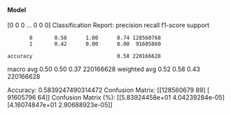 #### Model
[0 0 0 ... 0 0 0]
Classification Report:
              precision    recall  f1-score   support

           0       0.58      1.00      0.74 128560768
           1       0.42      0.00      0.00  91605860

    accuracy                           0.58 220166628
   macro avg       0.50      0.50      0.37 220166628
weighted avg       0.52      0.58      0.43 220166628

Accuracy: 0.5839247490314472
Confusion Matrix:
[[128560679        89]
 [ 91605796        64]]
Confusion Matrix (%):
[[5.83924458e+01 4.04239284e-05]
 [4.16074847e+01 2.90688923e-05]]
